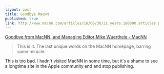 ```yaml
---
layout: post
title: Goodbye MacNN
published: true
link: http://www.macnn.com/articles/16/06/30/21.years.180000.articles.personally.four.years.and.five.million.words.134776/
---
```


[Goodbye from MacNN, and Managing Editor Mike Wuerthele - MacNN](http://www.macnn.com/articles/16/06/30/21.years.180000.articles.personally.four.years.and.five.million.words.134776/)

>This is it. The last unique words on the MacNN homepage, barring some miracle.

This is too bad. I hadn't visited MacNN  in some time, but it's a shame to see a longtime site in the Apple community  end and stop publishing. 